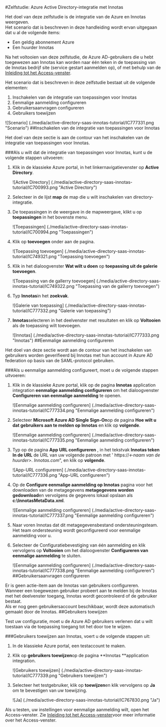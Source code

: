 <properties 
    pageTitle="Zelfstudie: Azure Active Directory-integratie met Innotas | Microsoft Azure"
    description="Meer informatie over het Innotas met Azure Active Directory gebruiken voor het inschakelen van eenmalige aanmelding, geautomatiseerde provisioning en meer!" 
    services="active-directory" 
    authors="jeevansd"  
    documentationCenter="na" 
    manager="femila"/>
<tags 
    ms.service="active-directory" 
    ms.devlang="na" 
    ms.topic="article" 
    ms.tgt_pltfrm="na" 
    ms.workload="identity" 
    ms.date="09/29/2016" 
    ms.author="jeedes" />

#<a name="tutorial-azure-active-directory-integration-with-innotas"></a>Zelfstudie: Azure Active Directory-integratie met Innotas
  
Het doel van deze zelfstudie is de integratie van de Azure en Innotas weergeven.  
Het scenario dat is beschreven in deze handleiding wordt ervan uitgegaan dat u al de volgende items:

-   Een geldig abonnement Azure
-   Een huurder Innotas
  
Na het voltooien van deze zelfstudie, de Azure AD-gebruikers die u hebt toegewezen aan Innotas kan worden naar één teken in de toepassing van de Innotas bedrijf site (service gestart aanmelden op), of met behulp van de [Inleiding tot het Access-venster](active-directory-saas-access-panel-introduction.md).
  
Het scenario dat is beschreven in deze zelfstudie bestaat uit de volgende elementen:

1.  Inschakelen van de integratie van toepassingen voor Innotas
2.  Eenmalige aanmelding configureren
3.  Gebruikersaanvragen configureren
4.  Gebruikers toewijzen

![Scenario] (./media/active-directory-saas-innotas-tutorial/IC777331.png "Scenario")
##<a name="enabling-the-application-integration-for-innotas"></a>Inschakelen van de integratie van toepassingen voor Innotas
  
Het doel van deze sectie is aan de contour van het inschakelen van de integratie van toepassingen voor Innotas.

###<a name="to-enable-the-application-integration-for-innotas-perform-the-following-steps"></a>Als u wilt dat de integratie van toepassingen voor Innotas, kunt u de volgende stappen uitvoeren:

1.  Klik in de klassieke Azure portal, in het linkernavigatievenster op **Active Directory**.

    ![Active Directory] (./media/active-directory-saas-innotas-tutorial/IC700993.png "Active Directory")

2.  Selecteer in de lijst **map** de map die u wilt inschakelen van directory-integratie.

3.  De toepassingen in de weergave in de mapweergave, klikt u op **toepassingen** in het bovenste menu.

    ![Toepassingen] (./media/active-directory-saas-innotas-tutorial/IC700994.png "Toepassingen")

4.  Klik op **toevoegen** onder aan de pagina.

    ![Toepassing toevoegen] (./media/active-directory-saas-innotas-tutorial/IC749321.png "Toepassing toevoegen")

5.  Klik in het dialoogvenster **Wat wilt u doen** op **toepassing uit de galerie toevoegen**.

    ![Toepassing van de gallerry toevoegen] (./media/active-directory-saas-innotas-tutorial/IC749322.png "Toepassing van de gallerry toevoegen")

6.  Typ **Innotas**in het **zoekvak**.

    ![Galerie van toepassing] (./media/active-directory-saas-innotas-tutorial/IC777332.png "Galerie van toepassing")

7.  **Innotas**selecteren in het deelvenster met resultaten en klik op **Voltooien** als de toepassing wilt toevoegen.

    ![Innotas] (./media/active-directory-saas-innotas-tutorial/IC777333.png "Innotas")
##<a name="configuring-single-sign-on"></a>Eenmalige aanmelding configureren
  
Het doel van deze sectie wordt aan de contour van het inschakelen van gebruikers worden geverifieerd bij Innotas met hun account in Azure AD federation op basis van de SAML-protocol gebruiken.

###<a name="to-configure-single-sign-on-perform-the-following-steps"></a>Als u eenmalige aanmelding configureert, moet u de volgende stappen uitvoeren:

1.  Klik in de klassieke Azure portal, klik op de pagina **Innotas** application integration **eenmalige aanmelding configureren** om het dialoogvenster **Configureren van eenmalige aanmelding** te openen.

    ![Eenmalige aanmelding configureren] (./media/active-directory-saas-innotas-tutorial/IC777334.png "Eenmalige aanmelding configureren")

2.  Selecteer **Microsoft Azure AD Single Sign-On**op de pagina **Hoe wilt u dat gebruikers aan te melden op Innotas** en klik op **volgende**.

    ![Eenmalige aanmelding configureren] (./media/active-directory-saas-innotas-tutorial/IC777335.png "Eenmalige aanmelding configureren")

3.  Typ op de pagina **App URL configureren** , in het tekstvak **Innotas teken In de URL** de URL van uw volgende patroon met ' https://*\<-naam van de huurder\>. Innotas.com*", en klik op **volgende**.

    ![App-URL configureren] (./media/active-directory-saas-innotas-tutorial/IC777336.png "App-URL configureren")

4.  Op de **Configure eenmalige aanmelding op Innotas** pagina voor het downloaden van de metagegevens **metagegevens worden gedownload**en vervolgens de gegevens lokaal opslaan als **c:\\InnotasMetaData.xml**.

    ![Eenmalige aanmelding configureren] (./media/active-directory-saas-innotas-tutorial/IC777337.png "Eenmalige aanmelding configureren")

5.  Naar voren Innotas dat dit metagegevensbestand ondersteuningsteam. Het team ondersteuning wordt geconfigureerd voor eenmalige aanmelding voor u.

6.  Selecteer de Configuratiebevestiging van één aanmelding en klik vervolgens op **Voltooien** om het dialoogvenster **Configureren van eenmalige aanmelding** te sluiten.

    ![Eenmalige aanmelding configureren] (./media/active-directory-saas-innotas-tutorial/IC777338.png "Eenmalige aanmelding configureren")
##<a name="configuring-user-provisioning"></a>Gebruikersaanvragen configureren
  
Er is geen actie-item aan de Innotas van gebruikers configureren.  
Wanneer een toegewezen gebruiker probeert aan te melden bij de Innotas met het deelvenster toegang, Innotas wordt gecontroleerd of de gebruiker bestaat.  
Als er nog geen gebruikersaccount beschikbaar, wordt deze automatisch gemaakt door de Innotas.
##<a name="assigning-users"></a>Gebruikers toewijzen
  
Test uw configuratie, moet u de Azure AD gebruikers verlenen dat u wilt toestaan via de toepassing toegang tot het door toe te wijzen.

###<a name="to-assign-users-to-innotas-perform-the-following-steps"></a>Gebruikers toewijzen aan Innotas, voert u de volgende stappen uit:

1.  In de klassieke Azure portal, een testaccount te maken.

2.  Klik op **gebruikers toewijzen**op de pagina **Innotas **application integration.

    ![Gebruikers toewijzen] (./media/active-directory-saas-innotas-tutorial/IC777339.png "Gebruikers toewijzen")

3.  Selecteer het testgebruiker, klik op **toewijzen**en klik vervolgens op **Ja** om te bevestigen van uw toewijzing.

    ![Ja] (./media/active-directory-saas-innotas-tutorial/IC767830.png "Ja")
  
Als u testen, uw instellingen voor eenmalige aanmelding wilt, open het Access-venster. Zie [Inleiding tot het Access-venster](active-directory-saas-access-panel-introduction.md)voor meer informatie over het Access-venster.